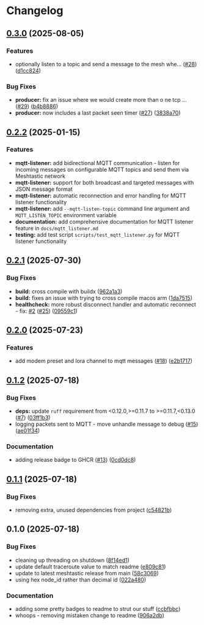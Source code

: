 # Changelog

## [0.3.0](https://github.com/NHMesh/nhmesh-producer/compare/v0.2.1...v0.3.0) (2025-08-05)


### Features

* optionally listen to a topic and send a message to the mesh whe… ([#28](https://github.com/NHMesh/nhmesh-producer/issues/28)) ([d1cc824](https://github.com/NHMesh/nhmesh-producer/commit/d1cc824c2d5c84ad56e9fa60ec1312e00b868dc3))


### Bug Fixes

* **producer:** fix an issue where we would create more than o ne tcp … ([#29](https://github.com/NHMesh/nhmesh-producer/issues/29)) ([b4b8886](https://github.com/NHMesh/nhmesh-producer/commit/b4b88868bdd3ba5d82f9c6c5db8616858d0d843f))
* **producer:** now includes a last packet seen timer ([#27](https://github.com/NHMesh/nhmesh-producer/issues/27)) ([3838a70](https://github.com/NHMesh/nhmesh-producer/commit/3838a70ca5dcea03d554af8e493f649aed7d48d6))

## [0.2.2](https://github.com/NHMesh/nhmesh-producer/compare/v0.2.1...v0.2.2) (2025-01-15)


### Features

* **mqtt-listener:** add bidirectional MQTT communication - listen for incoming messages on configurable MQTT topics and send them via Meshtastic network
* **mqtt-listener:** support for both broadcast and targeted messages with JSON message format
* **mqtt-listener:** automatic reconnection and error handling for MQTT listener functionality
* **mqtt-listener:** add `--mqtt-listen-topic` command line argument and `MQTT_LISTEN_TOPIC` environment variable
* **documentation:** add comprehensive documentation for MQTT listener feature in `docs/mqtt_listener.md`
* **testing:** add test script `scripts/test_mqtt_listener.py` for MQTT listener functionality

## [0.2.1](https://github.com/NHMesh/nhmesh-producer/compare/v0.2.0...v0.2.1) (2025-07-30)


### Bug Fixes

* **build:** cross compile with buildx ([962a1a3](https://github.com/NHMesh/nhmesh-producer/commit/962a1a3394a14f2c57fd3c1af2eb9308458b5322))
* **build:** fixes an issue with trying to cross compile macos arm ([1da7515](https://github.com/NHMesh/nhmesh-producer/commit/1da751502e84b1510a6b77169cbc355036536cb3))
* **healthcheck:** more robust disconnect handler and automatic reconnect - fix: [#2](https://github.com/NHMesh/nhmesh-producer/issues/2) ([#25](https://github.com/NHMesh/nhmesh-producer/issues/25)) ([09559c1](https://github.com/NHMesh/nhmesh-producer/commit/09559c1aaf2f6e0be5f0fe088dd467aac0e5cccd))

## [0.2.0](https://github.com/NHMesh/nhmesh-producer/compare/v0.1.2...v0.2.0) (2025-07-23)


### Features

* add modem preset and lora channel to mqtt messages ([#18](https://github.com/NHMesh/nhmesh-producer/issues/18)) ([e2b1717](https://github.com/NHMesh/nhmesh-producer/commit/e2b1717846adb627690ed1f6f6fd3d331d1df2d8))

## [0.1.2](https://github.com/NHMesh/nhmesh-producer/compare/v0.1.1...v0.1.2) (2025-07-18)


### Bug Fixes

* **deps:** update `ruff` requirement from &lt;0.12.0,&gt;=0.11.7 to &gt;=0.11.7,&lt;0.13.0 ([#7](https://github.com/NHMesh/nhmesh-producer/issues/7)) ([03ff1b3](https://github.com/NHMesh/nhmesh-producer/commit/03ff1b39b1cf9b0838a70a070ee9fa8edf9a15eb))
* logging packets sent to MQTT -  move unhandle message to debug ([#15](https://github.com/NHMesh/nhmesh-producer/issues/15)) ([ae01f34](https://github.com/NHMesh/nhmesh-producer/commit/ae01f343ed61089fcbc83e9ed826d471f9a3da2f))


### Documentation

* adding release badge to GHCR ([#13](https://github.com/NHMesh/nhmesh-producer/issues/13)) ([0cd0dc8](https://github.com/NHMesh/nhmesh-producer/commit/0cd0dc8b0149ae9fb23b6b7577b2f6e6d5139cdb))

## [0.1.1](https://github.com/NHMesh/nhmesh-producer/compare/v0.1.0...v0.1.1) (2025-07-18)


### Bug Fixes

* removing extra, unused dependencies from project ([c54821b](https://github.com/NHMesh/nhmesh-producer/commit/c54821b0342cb3470473f61678a342f238f670f2))

## 0.1.0 (2025-07-18)


### Bug Fixes

* cleaning up threading on shutdown ([8f14ed1](https://github.com/NHMesh/nhmesh-producer/commit/8f14ed126b0d246077865ed785230c8f55332265))
* update default traceroute value to match readme ([e809c81](https://github.com/NHMesh/nhmesh-producer/commit/e809c81e1193c082461088de4dec440139e5454f))
* update to latest meshtastic release from main ([58c3069](https://github.com/NHMesh/nhmesh-producer/commit/58c3069ad2fa8800e921e3eba3b81c3a24bc91af))
* using hex node_id rather than decimal id ([022a480](https://github.com/NHMesh/nhmesh-producer/commit/022a4801dc1e79cf972828a9e2f98c455b30296c))


### Documentation

* adding some pretty badges to readme to strut our stuff ([ccbfbbc](https://github.com/NHMesh/nhmesh-producer/commit/ccbfbbc3118a2699987cee4c4456d31f692c6ed1))
* whoops - removing mistaken change to readme ([906a2db](https://github.com/NHMesh/nhmesh-producer/commit/906a2db08acadbde2cc3d9865a5692f26609f2a9))
